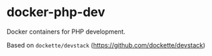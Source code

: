 # docker-php-dev
Docker containers for PHP development.

Based on `dockette/devstack` (https://github.com/dockette/devstack)